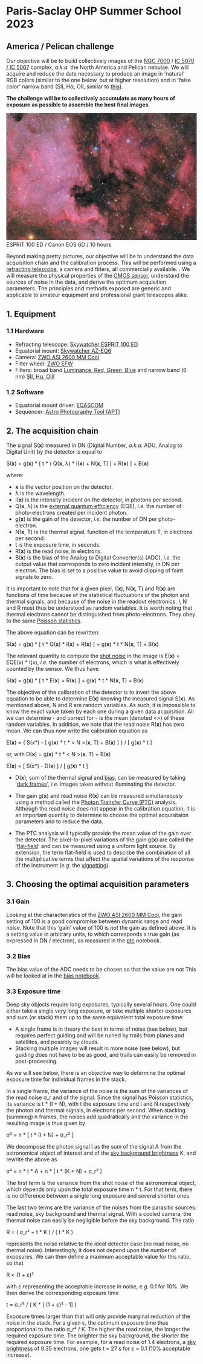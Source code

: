# Paris-Saclay OHP Summer School 2023

## America / Pelican challenge

Our objective will be to build collectively images of the [NGC 7000](https://en.wikipedia.org/wiki/North_America_Nebula) / [IC 5070 / IC 5067](https://en.wikipedia.org/wiki/Pelican_Nebule) complex, *a.k.a.* the North America and Pelican nebulae. We will acquire and reduce the date necessary to produce an image in 'natural' RGB colors (similar to the one below, but at higher resolution) and in 'false color' narrow band (SII, H&#0945;, OII, similar to [this](https://en.wikipedia.org/wiki/North_America_Nebula#/media/File:NANeb3PS23_SCNR.jpg)).

**The challenge will be to collectively accumulate as many hours of exposure as possible to assemble the best final images**.  

![](ngc7000.jpg)
ESPRIT 100 ED / Canon EOS 6D / 10 hours

Beyond making pretty pictures, our objective will be to understand the data acquisition chain and the calibration process. This will be performed using a [refracting telescope](https://en.wikipedia.org/wiki/Refracting_telescope), a camera and filters, all commercially available. . We will measure the physical properties of the [CMOS sensor](https://en.wikipedia.org/wiki/Active-pixel_sensor), understand the sources of noise in the data, and derive the optimum acquisition parameters. The principles and methods exposed are generic and applicable to amateur equipment and professional giant telescopes alike.

## 1. Equipment

### 1.1 Hardware

- Refracting telescope: [Skywatcher ESPRIT 100 ED
](https://inter-static.skywatcher.com/upfiles/en_download_caty01390352363.pdf)
- Equatorial mount: [Skywatcher AZ-EQ6](https://inter-static.skywatcher.com/upfiles/en_download_caty01353096919.pdf)
- Camera: [ZWO ASI 2600 MM Cool](https://astronomy-imaging-camera.com/manuals/ASI2600_Manual_EN.pdf)
- Filter wheel: [ZWO EFW](https://astronomy-imaging-camera.com/manuals/EFW%20QuickGuide.pdf)
- Filters: broad band [Luminance, Red, Green, Blue](https://www.baader-planetarium.com/en/filters/l-rgb-cmos-filters/baader-lrgb-filter-set-%E2%80%93-cmos-optimized.html) and narrow band (6 nm) [SII, H&#0945;, OIII](
https://www.baader-planetarium.com/en/filters/(ultra-)-narrowband-/-highspeed/baader-6.5nm-narrowband-filter-set-%E2%80%93-cmos-optimized-(h-alpha--o-iii--s-ii).html)

### 1.2 Software

- Equatorial mount driver: [EQASCOM](https://eq-mod.sourceforge.net/eqaindex.html) 
- Sequencer: [Astro Photography Tool (APT)](https://astrophotography.app/)


## 2. The acquisition chain

The signal S(**x**) measured in DN (Digital Number, *a.k.a.* ADU, Analog to Digital Unit) by the detector is equal to

S(**x**) = g(**x**) * [ t * ( Q(**x**, &#0955;) * I(**x**) + N(**x**, T) ) + R(**x**) ] + B(**x**)

where:
- **x** is the vector position on the detector.
- &#0955; is the wavelength.
- I(**x**) is the intensity incident on the detector, in photons per second.
- Q(**x**, &#0955;) is the [external quantum efficiency](https://en.wikipedia.org/wiki/Quantum_efficiency) (EQE), *i.e.* the number of photo-electrons created per incident photon.
- g(**x**) is the gain of the detector, *i.e.* the number of DN per photo-electron.
- N(**x**, T) is the thermal signal, function of the temperature T, in electrons per second.
- t is the exposure time, in seconds.
- R(**x**) is the read noise, in electrons.
- B(**x**) is the bias of the Analog to Digital Converter(s) (ADC), *i.e.* the output value that corresponds to zero incident intensity, in DN per electron. The bias is set to a positive value to avoid clipping of faint signals to zero.

It is important to note that for a given pixel, I(**x**), N(**x**, T) and R(**x**) are functions of time because of the statistical fluctuations of the photon and thermal signals, and because of the noise in the readout electronics. I, N and R must thus be understood as random variables. It is worth noting that thermal electrons cannot be distinguished from photo-electrons. They obey to the same [Poisson statistics](https://en.wikipedia.org/wiki/Poisson_distribution).

The above equation can be rewritten:

S(**x**) = g(**x**) * [ t * Q(**x**) * I(**x**) + R(**x**) ] + g(**x**) * t * N(**x**, T) + B(**x**)

The relevant quantity to compute the [shot noise](https://en.wikipedia.org/wiki/Shot_noise) in the image is E(**x**) = EQE(x) * I(x), *i.e.* the number of electrons, which is what is effectively counted by the sensor. We thus have 

S(**x**) = g(**x**) * [ t * E(**x**) + R(**x**) ] + g(**x**) * t * N(**x**, T) + B(**x**)

The objective of the calibration of the detector is to invert the above equation to be able to determine E(**x**) knowing the measured signal S(**x**). As mentioned above, N and R are random variables. As such, it is impossible to know the exact value taken by each one during a given data acquisition. All we can determine - and correct for - is the mean (denoted <>) of these random variables. In addition, we note that the read noise R(**x**) has zero mean. We can thus now write the calibration equation as 

E(**x**) = { S(*x**) - [ g(**x**) * t * < N >(**x**, T) + B(**x**) ] } / [ g(**x**) * t ]

or, with D(**x**) = g(**x**) * t * < N >(**x**, T) + B(**x**)

E(**x**) = [ S(*x**) - D(**x**) ] / [ g(**x**) * t ]


- D(**x**), sum of the thermal signal and [bias](bias.ipynb), can be measured by taking '[dark frames](darks.ipynb)', *i.e.* images taken without illuminating the detector.

- The gain g(**x**) and read noise R(**x**) can be measured simultaneously using a method called the [Photon Transfer Curve (PTC)](ptc.ipynb) analysis. Although the read noise does not appear in the calibration equation, it is an important quantity to determine to choose the optimal acquisitaion parameters and to reduce the data.  

- The PTC analysis will typically provide the mean value of the gain over the detector. The pixel-to-pixel variations of the gain g(**x**) are called the '[flat-field](flats.ipynb)' and can be measured using a uniform light source. By extension, the term flat-field is used to describe the combination of all the multiplicative terms that affect the spatial variations of the response of the instrument (*e.g.* the [vignetting](https://en.wikipedia.org/wiki/Vignetting)).  

## 3. Choosing the optimal acquisition parameters

### 3.1 Gain

Looking at the characteristics of the [ZWO ASI 2600 MM Cool](https://astronomy-imaging-camera.com/manuals/ASI2600_Manual_EN.pdf), the gain setting of 100 is a good compromise between dynamic range and read noise. Note that this 'gain' value of 100 is *not* the gain as defined above. It is a setting value in arbitrary units, to which corresponds a true gain (as expressed in DN / electron), as measured in the [ptc](ptc.ipynb) notebook.

### 3.2 Bias

The bias value of the ADC needs to be chosen so that the value are not This will be looked at in the [bias notebook](bias.ipynb). 

### 3.3 Exposure time

Deep sky objects require long exposures, typically several hours. One could either take a single very long exposure, or take multiple shorter exposures and sum (or stack) them up to the same equivalent total exposure time:

- A single frame is in theory the best in terms of noise (see below), but requires perfect guiding and will be ruined by trails from planes and satellites, and possibly by clouds.
- Stacking multiple images will result in more noise (see below), but guiding does not have to be as good, and trails can easily be removed in post-processing.

As we will see below, there is an objective way to determine the optimal exposure time for individual frames in the stack.

In a single frame, the variance of the noise is the sum of the variances of the read noise &#0963;_r and of the signal. Since the signal has Poisson statistics, its variance is t * (I + N), with t the exposure time and I and N respectively the photon and thermal signals, in electrons per second. When stacking (summing) n frames, the noises add quadratically and the variance in the resulting image is thus given by

&#0963;&#0178; = n * [ t * (I + N) + &#0963;_r&#0178; ]

We decompose the photon signal I as the sum of the signal A from the astronomical object of interest and of the [sky background brightness](sky.ipynb) K, and rewrite the above as

&#0963;&#0178; = n * t * A + n * [ t * (K + N) + &#0963;_r&#0178; ] 

The first term is the variance from the shot noise of the astronomical object, which depends only upon the total exposure time n * t. For that term, there is no difference between a single long exposure and several shorter ones.

The last two terms are the variance of the noises from the parasitic sources: read noise, sky background and thermal signal. With a cooled camera, the thermal noise can easily be negligible before the sky background. The ratio 

R = ( &#0963;_r&#0178; + t * K ) / ( t * K )

represents the noise relative to the ideal detector case (no read noise, no thermal noise). Interestingly, it does not depend upon the number of exposures. We can then define a maximum acceptable value for this ratio, so that 

R < (1 + &#0949;)&#0178;

with &#0949; representing the acceptable increase in noise, *e.g.* 0.1 for 10%. We then derive the corresponding exposure time

t = &#0963;_r&#0178; / { K * [ (1 + &#0949;)&#0178; - 1] }

Exposure times larger than that will only provide marginal reduction of the noise in the stack. For a given &#0949;, the optimum exposure time thus proportional to the ratio &#0963;_r&#0178; / K. The higher the read noise, the longer the required exposure time. The brighter the sky background, the shorter the required exposure time. For example, for a read noise of 1.4 electrons, a [sky brightness](sky.ipynb) of 0.35 electrons, one gets t = 27 s for &#0949; = 0.1 (10% acceptable increase).
